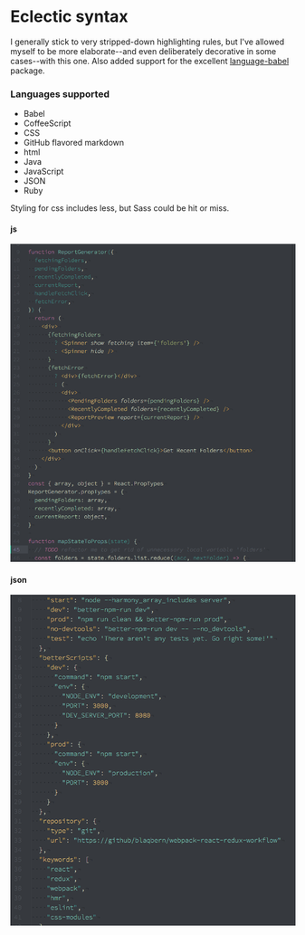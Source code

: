 # Eclectic syntax

I generally stick to very stripped-down highlighting rules, but I've allowed myself to be more elaborate--and even deliberately decorative in some cases--with this one. Also added support for the excellent [language-babel](atom.io/packages/language-babel) package.

### Languages supported

- Babel
- CoffeeScript
- CSS
- GitHub flavored markdown
- html
- Java
- JavaScript
- JSON
- Ruby

Styling for css includes less, but Sass could be hit or miss.

#### js

![screenshot-js](https://github.com/blaqbern/eclectic-syntax/blob/master/screenshot-js.png?raw=true)

#### json

![screenshot-json](https://github.com/blaqbern/eclectic-syntax/blob/master/screenshot-json.png?raw=true)
